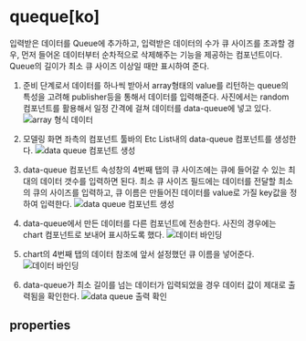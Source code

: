 # queque[ko]
입력받은 데이터를 Queue에 추가하고, 입력받은 데이터의 수가 큐 사이즈를 초과할 경우, 먼저 들어온 데이터부터 순차적으로 삭제해주는 기능을 제공하는 컴포넌트이다. Queue의 길이가 최소 큐 사이즈 이상일 때만 표시하여 준다.

1. 준비 단계로서 데이터를 하나씩 받아서 array형태의 value를 리턴하는 queue의 특성을 고려해 publisher등을 통해서 데이터를 입력해준다. 사진에서는 random 컴포넌트를 활용해서 일정 간격에 걸쳐 데이터를 data-queue에 넣고 있다.
   ![array 형식 데이터][data_queue_1]

1. 모델링 화면 좌측의 컴포넌트 툴바의 Etc List내의 data-queue 컴포넌트를 생성한다.
   ![data queue 컴포넌트 생성][data_queue_2]

1. data-queue 컴포넌트 속성창의 4번째 탭의 큐 사이즈에는 큐에 들어갈 수 있는 최대의 데이터 갯수를 입력하면 된다. 최소 큐 사이즈 필드에는 데이터를 전달할 최소의 큐의 사이즈를 입력하고, 큐 이름은 만들어진 데이터를 value로 가질 key값을 정하여 입력한다.
   ![data queue 컴포넌트 생성][data_queue_3]

1. data-queue에서 만든 데이터를 다른 컴포넌트에 전송한다. 사진의 경우에는 chart 컴포넌트로 보내어 표시하도록 했다.
   ![데이터 바인딩][data_queue_4]

1. chart의 4번째 탭의 데이터 참조에 앞서 설정했던 큐 이름을 넣어준다.
   ![데이터 바인딩][data_queue_5]

1. data-queue가 최소 길이를 넘는 데이터가 입력되었을 경우 데이터 값이 제대로 출력됨을 확인한다.
   ![data queue 출력 확인][data_queue_6]

[data_queue_1]: {{site.baseurl}}/assets/tutorials/data_queue_1.png
[data_queue_2]: {{site.baseurl}}/assets/tutorials/data_queue_2.png
[data_queue_3]: {{site.baseurl}}/assets/tutorials/data_queue_3.png
[data_queue_4]: {{site.baseurl}}/assets/tutorials/data_queue_4.png
[data_queue_5]: {{site.baseurl}}/assets/tutorials/data_queue_5.png
[data_queue_6]: {{site.baseurl}}/assets/tutorials/data_queue_6.png

## properties
